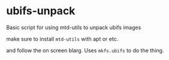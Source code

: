 # ubifs-unpack
Basic script for using mtd-utils to unpack ubifs images


make sure to install `mtd-utils` with apt or etc.

and follow the on screen blarg. Uses `mkfs.ubifs` to do the thing.
